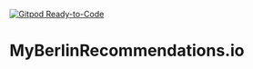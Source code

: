 [![Gitpod Ready-to-Code](https://img.shields.io/badge/Gitpod-Ready--to--Code-blue?logo=gitpod)](https://gitpod.io/#https://github.com/Zombietiko/MyBerlinRecommendations.io) 

# MyBerlinRecommendations.io